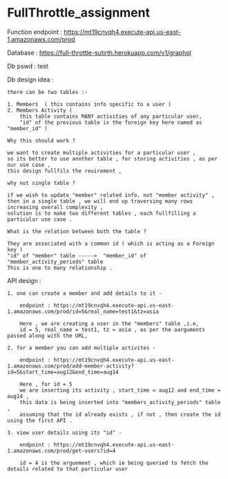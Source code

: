 # FullThrottle_assignment

Function endpoint : 
    https://mt19cnvqh4.execute-api.us-east-1.amazonaws.com/prod
    
Database : 
    https://full-throttle-sutirth.herokuapp.com/v1/graphql
    
Db pswd : 
    test

Db design idea :

    there can be two tables :-

    1. Members  ( this contains info specific to a user )
    2. Members Activity ( 
        this table contains MANY activities of any particular user, 
        "id" of the previous table is the foreign key here named as "member_id" )

    Why this should work ?

    we want to create multiple activities for a particular user , 
    so its better to use another table , for storing activities , as per our use case , 
    this design fullfils the reuirement , 
    
    why not single table ?

    if we wish to update "member" related info. not "member activity" , 
    then in a single table , we will end up traversing many rows  increasing overall complexity , 
    solution is to make two different tables , each fullfilling a particular use case .

    What is the relation between both the table ?

    They are associated with a common id ( which is acting as a Foreign key )
    "id" of "member" table ----->  "member_id" of "member_activity_periods" table
    This is one to many relationship .
    

API design :

    1. one can create a member and add details to it -

        endpoint : https://mt19cnvqh4.execute-api.us-east-1.amazonaws.com/prod/id=5&real_name=test1&tz=asia

        Here , we are creating a user in the "members" table ,i.e,
        id = 5, real_name = test1, tz = asia , as per the aarguments passed along with the URL,
        
    2. for a member you can add multiple activites - 

        endpoint : https://mt19cnvqh4.execute-api.us-east-1.amazonaws.com/prod/add-member-activity?id=5&start_time=aug12&end_time=aug14

        Here , for id = 5
        we are inserting its activity , start_time = aug12 and end_time = aug14 ,
        this data is being inserted into "members_activity_periods" table , 
        assuming that the id already exists , if not , then create the id using the first API .

    3. view user details using its "id" - 

        endpoint : https://mt19cnvqh4.execute-api.us-east-1.amazonaws.com/prod/get-users?id=4
        
        id = 4 is the arguement , which ie being queried to fetch the details related to that particular user



